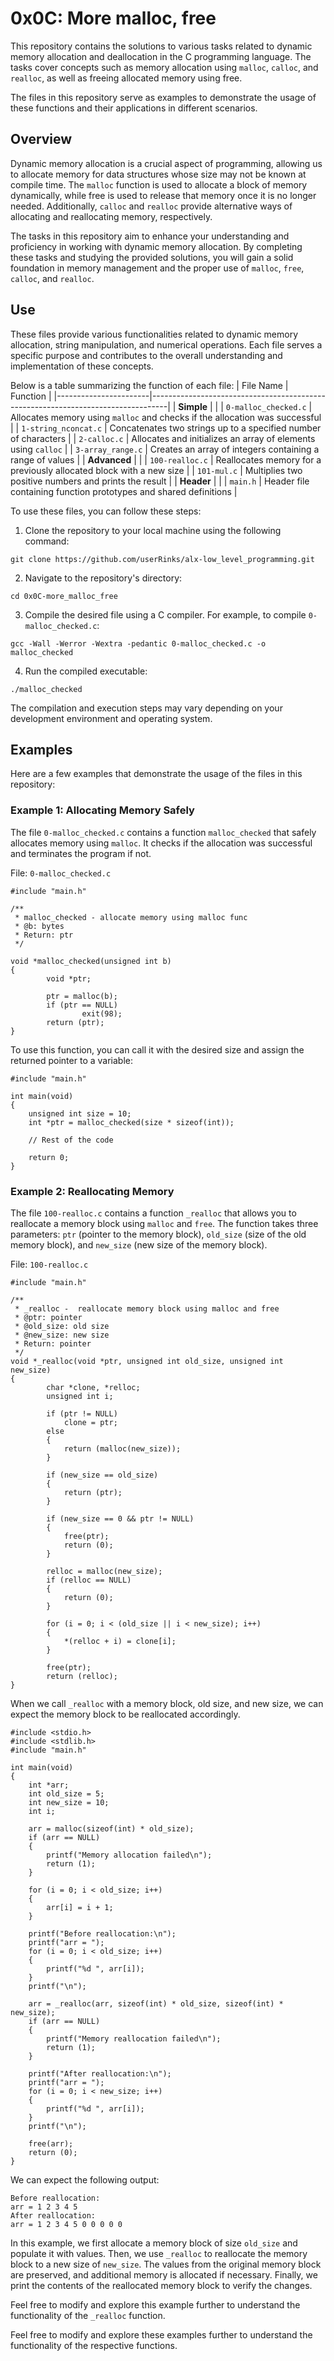 # 0x0C: More malloc, free

This repository contains the solutions to various tasks related to dynamic memory allocation and deallocation in the C programming language. The tasks cover concepts such as memory allocation using `malloc`, `calloc`, and `realloc`, as well as freeing allocated memory using free.

The files in this repository serve as examples to demonstrate the usage of these functions and their applications in different scenarios.

## Overview

Dynamic memory allocation is a crucial aspect of programming, allowing us to allocate memory for data structures whose size may not be known at compile time. The `malloc` function is used to allocate a block of memory dynamically, while free is used to release that memory once it is no longer needed. Additionally, `calloc` and `realloc` provide alternative ways of allocating and reallocating memory, respectively.

The tasks in this repository aim to enhance your understanding and proficiency in working with dynamic memory allocation. By completing these tasks and studying the provided solutions, you will gain a solid foundation in memory management and the proper use of `malloc`, `free`, `calloc`, and `realloc`.

## Use

These files provide various functionalities related to dynamic memory allocation, string manipulation, and numerical operations. Each file serves a specific purpose and contributes to the overall understanding and implementation of these concepts.

Below is a table summarizing the function of each file:
| File Name             | Function                                                                         |
|-----------------------|----------------------------------------------------------------------------------|
| **Simple**            |                                                                                  |
| `0-malloc_checked.c`  | Allocates memory using `malloc` and checks if the allocation was successful       |
| `1-string_nconcat.c`  | Concatenates two strings up to a specified number of characters                  |
| `2-calloc.c`          | Allocates and initializes an array of elements using `calloc`                     |
| `3-array_range.c`     | Creates an array of integers containing a range of values                         |
| **Advanced**          |                                                                                  |
| `100-realloc.c`       | Reallocates memory for a previously allocated block with a new size               |
| `101-mul.c`           | Multiplies two positive numbers and prints the result                             |
| **Header**            |                                                                                  |
| `main.h`              | Header file containing function prototypes and shared definitions                |

To use these files, you can follow these steps:

1. Clone the repository to your local machine using the following command:

```
git clone https://github.com/userRinks/alx-low_level_programming.git
```

2. Navigate to the repository's directory:

```
cd 0x0C-more_malloc_free
```

3. Compile the desired file using a C compiler. For example, to compile `0-malloc_checked.c`:

```
gcc -Wall -Werror -Wextra -pedantic 0-malloc_checked.c -o malloc_checked
```

4. Run the compiled executable:

```
./malloc_checked
```

The compilation and execution steps may vary depending on your development environment and operating system.

## Examples

Here are a few examples that demonstrate the usage of the files in this repository:

### Example 1: Allocating Memory Safely

The file `0-malloc_checked.c` contains a function `malloc_checked` that safely allocates memory using `malloc`. It checks if the allocation was successful and terminates the program if not.


File: `0-malloc_checked.c` 

```xxxxxxxxxxxx
#include "main.h"

/**
 * malloc_checked - allocate memory using malloc func
 * @b: bytes
 * Return: ptr
 */

void *malloc_checked(unsigned int b)
{
        void *ptr;

        ptr = malloc(b);
        if (ptr == NULL)
                exit(98);
        return (ptr);
}
```

To use this function, you can call it with the desired size and assign the returned pointer to a variable:

```
#include "main.h"

int main(void)
{
    unsigned int size = 10;
    int *ptr = malloc_checked(size * sizeof(int));

    // Rest of the code

    return 0;
}
```


### Example 2: Reallocating Memory

The file `100-realloc.c` contains a function `_realloc` that allows you to reallocate a memory block using `malloc` and `free`. The function takes three parameters: `ptr` (pointer to the memory block), `old_size` (size of the old memory block), and `new_size` (new size of the memory block).

File: `100-realloc.c`

```xxxxxxxxxxxx
#include "main.h"

/**
 * _realloc -  reallocate memory block using malloc and free
 * @ptr: pointer
 * @old_size: old size
 * @new_size: new size
 * Return: pointer
 */
void *_realloc(void *ptr, unsigned int old_size, unsigned int new_size)
{
        char *clone, *relloc;
        unsigned int i;

        if (ptr != NULL)
            clone = ptr;
        else
        {
            return (malloc(new_size));
        }

        if (new_size == old_size)
        {
            return (ptr);
        }

        if (new_size == 0 && ptr != NULL)
        {
            free(ptr);
            return (0);
        }

        relloc = malloc(new_size);
        if (relloc == NULL)
        {
            return (0);
        }

        for (i = 0; i < (old_size || i < new_size); i++)
        {
            *(relloc + i) = clone[i];
        }

        free(ptr);
        return (relloc);
}
```

When we call `_realloc` with a memory block, old size, and new size, we can expect the memory block to be reallocated accordingly.

```
#include <stdio.h>
#include <stdlib.h>
#include "main.h"

int main(void)
{
    int *arr;
    int old_size = 5;
    int new_size = 10;
    int i;

    arr = malloc(sizeof(int) * old_size);
    if (arr == NULL)
    {
        printf("Memory allocation failed\n");
        return (1);
    }

    for (i = 0; i < old_size; i++)
    {
        arr[i] = i + 1;
    }

    printf("Before reallocation:\n");
    printf("arr = ");
    for (i = 0; i < old_size; i++)
    {
        printf("%d ", arr[i]);
    }
    printf("\n");

    arr = _realloc(arr, sizeof(int) * old_size, sizeof(int) * new_size);
    if (arr == NULL)
    {
        printf("Memory reallocation failed\n");
        return (1);
    }

    printf("After reallocation:\n");
    printf("arr = ");
    for (i = 0; i < new_size; i++)
    {
        printf("%d ", arr[i]);
    }
    printf("\n");

    free(arr);
    return (0);
}
```

We can expect the following output:
```Terminal
Before reallocation:
arr = 1 2 3 4 5 
After reallocation:
arr = 1 2 3 4 5 0 0 0 0 0 
```

In this example, we first allocate a memory block of size `old_size` and populate it with values. Then, we use `_realloc` to reallocate the memory block to a new size of `new_size`. The values from the original memory block are preserved, and additional memory is allocated if necessary. Finally, we print the contents of the reallocated memory block to verify the changes.

Feel free to modify and explore this example further to understand the functionality of the `_realloc` function.

Feel free to modify and explore these examples further to understand the functionality of the respective functions.
